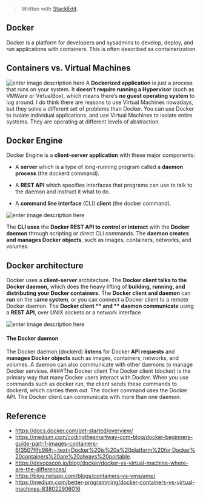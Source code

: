 > Written with [StackEdit](https://stackedit.io/).
## Docker 
Docker is a platform for developers and sysadmins to develop, deploy, and run applications with containers. This is often described as containerization. 

## Containers vs. Virtual Machines
![enter image description here](https://www.itgratis.com/wp-content/uploads/2018/03/docker.jpg)
A **Dockerized application** is just a process that runs on your system. It **doesn’t require running a Hypervisor** (such as VMWare or VirtualBox), which means there’s **no guest operating system** to lug around. I do think there are reasons to use Virtual Machines nowadays, but they solve a different set of problems than Docker. You can use Docker to isolate individual applications, and use Virtual Machines to isolate entire systems. They are operating at different levels of abstraction.

## Docker Engine
Docker Engine is a **client-server application** with these major components:

- A **server** which is a type of long-running program called a **daemon process** (the dockerd command).

- A **REST API** which specifies interfaces that programs can use to talk to the daemon and instruct it what to do.

- A **command line interface** (CLI) **client** (the docker command).

![enter image description here](https://docs.docker.com/engine/images/engine-components-flow.png)

The **CLI uses** the **Docker REST API to control or interact** with the **Docker daemon** through scripting or direct CLI commands. The **daemon creates and manages Docker objects**, such as images, containers, networks, and volumes.

## Docker architecture
Docker uses a **client-server** architecture. The **Docker client talks to the Docker daemon,** which does the heavy lifting of **building, running, and distributing your Docker containers.** The **Docker client and daemon** can **run** on the s**ame system**, or you can connect a Docker client to a remote Docker daemon. The **Docker client ** and ** daemon communicate** using a **REST API**, over UNIX sockets or a network interface

![enter image description here](https://docs.docker.com/engine/images/architecture.svg)
 #### The Docker daemon
The Docker daemon (dockerd) **listens** for Docker **API requests** and **manages Docker objects** such as images, containers, networks, and volumes. A daemon can also communicate with other daemons to manage Docker services.
####The Docker client
The Docker client (docker) is the primary way that many Docker users interact with Docker. When you use commands such as docker run, the client sends these commands to dockerd, which carries them out. The docker command uses the Docker API. The Docker client can communicate with more than one daemon.
## Reference 
- https://docs.docker.com/get-started/overview/
- https://medium.com/codingthesmartway-com-blog/docker-beginners-guide-part-1-images-containers-6f3507fffc98#:~:text=Docker%20is%20a%20platform%20for,Docker%20containers%20are%20always%20portable.
- https://devopscon.io/blog/docker/docker-vs-virtual-machine-where-are-the-differences/
- https://blog.netapp.com/blogs/containers-vs-vms/amp/
- https://medium.com/better-programming/docker-containers-vs-virtual-machines-838022906016
<!--stackedit_data:
eyJoaXN0b3J5IjpbMTM2MTA1MzQyMCwxNzY1MzAyMTM2LDU1MT
kzOTg0MSw4MzI3Mzk5NzMsLTgxMTAxMzkzMSw4NDI2ODk4NzIs
MTA1NjgxOTAwOSwtMTIzOTQ4ODIyMCw2MTk0NTk0MTQsLTk0Nz
AyOTI3MCwtMTMwNTI3NjYzMiwyNjk3NTQ2OSwtMjA5OTczOTQ3
NCwtNTAzMzQzMTcyLDIwNzc1ODE3MTgsNzMwOTk4MTE2XX0=
-->
